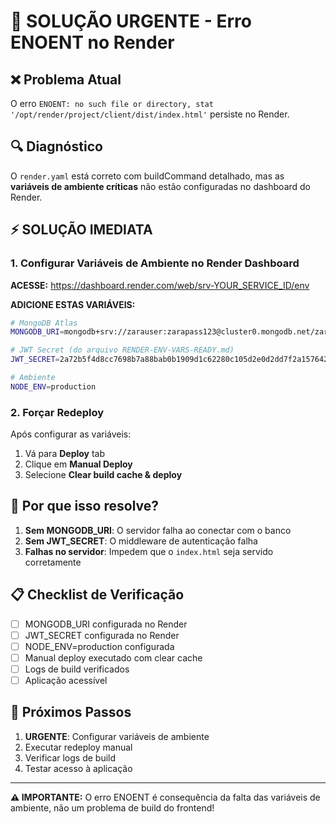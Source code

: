 # 🚨 SOLUÇÃO URGENTE - Erro ENOENT no Render

## ❌ Problema Atual
O erro `ENOENT: no such file or directory, stat '/opt/render/project/client/dist/index.html'` persiste no Render.

## 🔍 Diagnóstico
O `render.yaml` está correto com buildCommand detalhado, mas as **variáveis de ambiente críticas** não estão configuradas no dashboard do Render.

## ⚡ SOLUÇÃO IMEDIATA

### 1. Configurar Variáveis de Ambiente no Render Dashboard

**ACESSE:** https://dashboard.render.com/web/srv-YOUR_SERVICE_ID/env

**ADICIONE ESTAS VARIÁVEIS:**

```bash
# MongoDB Atlas
MONGODB_URI=mongodb+srv://zarauser:zarapass123@cluster0.mongodb.net/zaradb?retryWrites=true&w=majority

# JWT Secret (do arquivo RENDER-ENV-VARS-READY.md)
JWT_SECRET=2a72b5f4d8cc7698b7a88bab0b1909d1c62280c105d2e0d2dd7f2a1576423f80d5fdfd6555baac4aad8ad9773a9bfe296f4c0c73d8adc097b83553284764bac8

# Ambiente
NODE_ENV=production
```

### 2. Forçar Redeploy

Após configurar as variáveis:
1. Vá para **Deploy** tab
2. Clique em **Manual Deploy**
3. Selecione **Clear build cache & deploy**

## 🔧 Por que isso resolve?

1. **Sem MONGODB_URI**: O servidor falha ao conectar com o banco
2. **Sem JWT_SECRET**: O middleware de autenticação falha
3. **Falhas no servidor**: Impedem que o `index.html` seja servido corretamente

## 📋 Checklist de Verificação

- [ ] MONGODB_URI configurada no Render
- [ ] JWT_SECRET configurada no Render  
- [ ] NODE_ENV=production configurada
- [ ] Manual deploy executado com clear cache
- [ ] Logs de build verificados
- [ ] Aplicação acessível

## 🚀 Próximos Passos

1. **URGENTE**: Configurar variáveis de ambiente
2. Executar redeploy manual
3. Verificar logs de build
4. Testar acesso à aplicação

---

**⚠️ IMPORTANTE:** O erro ENOENT é consequência da falta das variáveis de ambiente, não um problema de build do frontend!